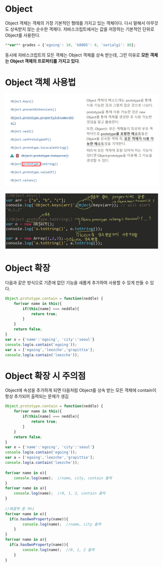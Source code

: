 # Object

Object 객체는 객체의 가장 기본적인 형태를 가지고 있는 객체이다. 다시 말해서 아무것도 상속받지 않는 순수한 객체다. 자바스크립트에서는 값을 저장하는 기본적인 단위로 Object를 사용한다.

```jsx
**var** grades = {'egoing': 10, 'k8805': 6, 'sorialgi': 80};
```

동시에 자바스크립트의 모든 객체는 Object 객체를 상속 받는데, 그런 이유로 **모든 객체는 Object 객체의 프로퍼티를 가지고 있다**.

# Object 객체 사용법

![Object%20ef312c3e8c71486ea12f8c321ef182ac/Untitled.png](.\Object/Untitled.png)

![Object%20ef312c3e8c71486ea12f8c321ef182ac/Untitled%201.png](.\Object/Untitled%201.png)



# Object 확장

다음과 같은 방식으로 기존에 없던 기능을 새롭게 추가하여 사용할 수 있게 만들 수 있다.

```jsx
Object.prototype.contain = function(neddle) {
    for(var name in this){
        if(this[name] === neddle){
            return true;
        }
    }
    return false;
}
var o = {'name':'egoing', 'city':'seoul'}
console.log(o.contain('egoing'));
var a = ['egoing','leezche','grapittie'];
console.log(a.contain('leezche'));
```

# Object 확장 시 주의점

Object에 속성을 추가하게 되면 다음처럼 Object를 상속 받는 모든 객체에 contain이 항상 추가되어 출력되는 문제가 생김

```jsx
Object.prototype.contain = function(neddle) {
    for(var name in this){
        if(this[name] === neddle){
            return true;
        }
    }
    return false;
}
var o = {'name':'egoing', 'city':'seoul'}
console.log(o.contain('egoing'));
var a = ['egoing','leezche','grapittie'];
console.log(a.contain('leezche'));

for(var name in o){
	console.log(name);  //name, city, contain 출력
}
for(var name in a){
	console.log(name);  //0, 1, 2, contain 출력
}

//해결책 중 하나
for(var name in o){
  if(o.hasOwnProperty(name)){
		console.log(name);  //name, city 출력
	}
}
for(var name in a){
  if(a.hasOwnProperty(name)){
		console.log(name);  //0, 1, 2 출력
	}
}
```